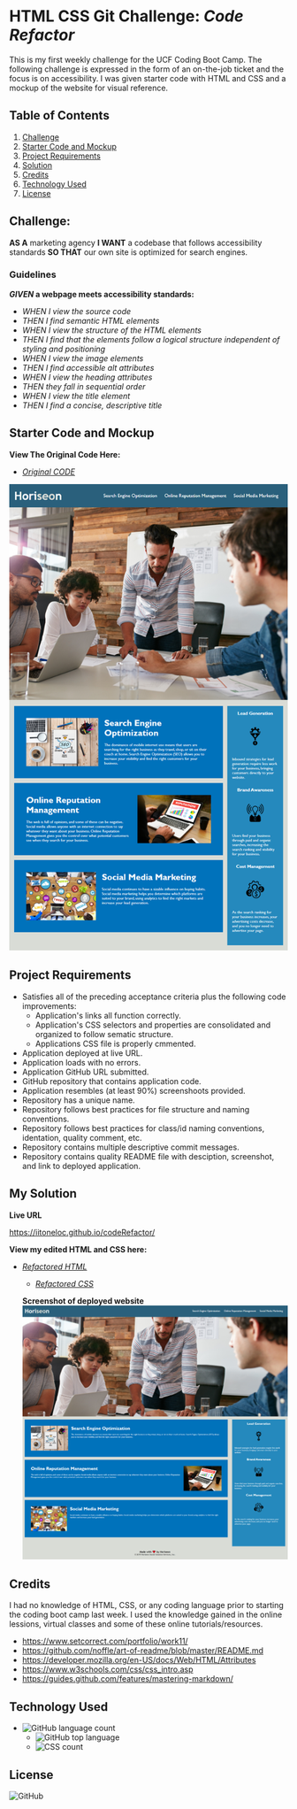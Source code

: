 # **HTML CSS Git Challenge**: *Code Refactor*
This is my first weekly challenge for the UCF Coding Boot Camp. The following challenge is expressed in the form of an on-the-job ticket and the focus is on accessibility. I was given starter code with HTML and CSS and a mockup of the website for visual reference.  

## **Table of Contents**

1. [Challenge](https://github.com/iiTONELOC/codeRefactor#challenge)
2. [Starter Code and Mockup](https://github.com/iiTONELOC/codeRefactor#starter-code-and-mockup)
3. [Project Requirements](https://github.com/iiTONELOC/codeRefactor#project-requirements)
4. [Solution](https://github.com/iiTONELOC/codeRefactor#my-solution)
5. [Credits](https://github.com/iiTONELOC/codeRefactor#credits)
6. [Technology Used](https://github.com/iiTONELOC/codeRefactor#technology-used)
7. [License](https://github.com/iiTONELOC/codeRefactor#license)

## **Challenge:**

__AS A__ marketing agency
__I WANT__ a codebase that follows accessibility standards
__SO THAT__ our own site is optimized for search engines.

### **Guidelines** ###
__*GIVEN* a webpage meets accessibility standards:__

* _WHEN I view the source code_
* _THEN I find semantic HTML elements_
* _WHEN I view the structure of the HTML elements_
* _THEN I find that the elements follow a logical structure independent of styling and positioning_
* _WHEN I view the image elements_
* _THEN I find accessible alt attributes_
* _WHEN I view the heading attributes_
* _THEN they fall in sequential order_
* _WHEN I view the title element_
* _THEN I find a concise, descriptive title_

## **Starter Code and Mockup**
**View The Original Code Here:**
* [*Original CODE*](https://github.com/iiTONELOC/codeRefactor//blob/master/assets/startercode)


![Image of Mockup](https://github.com/iiTONELOC/codeRefactor/blob/master/assets/images/01-html-css-git-homework-demo.png)

## **Project Requirements**
* Satisfies all of the preceding acceptance criteria plus the following code improvements:
  * Application's links all function correctly.
  * Application's CSS selectors and properties are consolidated and organized to follow sematic structure.
  * Applications CSS file is properly cmmented.
* Application deployed at live URL.
* Application loads with no errors.
* Application GitHub URL submitted.
* GitHub repository that contains application code.
* Application resembles (at least 90%) screenshoots provided.
* Repository has a unique name.
* Repository follows best practices for file structure and naming conventions.
* Repository follows best practices for class/id naming conventions, identation, quality comment, etc.
* Repository contains multiple descriptive commit messages.
* Repository contains quality README file with desciption, screenshot, and link to deployed application.

## **My Solution**

**Live URL**

https://iitoneloc.github.io/codeRefactor/

**View my edited HTML and CSS here:**
* [*Refactored HTML*](https://github.com/iiTONELOC/codeRefactor/blob/master/index.html)
  * [*Refactored CSS*](https://github.com/iiTONELOC/codeRefactor/blob/master/assets/css/style.css)

  **Screenshot of deployed website**
  ![Image of Deployed URL](https://github.com/iiTONELOC/codeRefactor/blob/master/assets/images/solvedscreenshot.png)

## **Credits**
I had no knowledge of HTML, CSS, or any coding language prior to starting the coding boot camp last week. I used the knowledge gained in the online lessions, virtual classes and some of these online tutorials/resources.
* https://www.setcorrect.com/portfolio/work11/
* https://github.com/noffle/art-of-readme/blob/master/README.md
* https://developer.mozilla.org/en-US/docs/Web/HTML/Attributes
* https://www.w3schools.com/css/css_intro.asp
* https://guides.github.com/features/mastering-markdown/ 

## **Technology Used**
* ![GitHub language count](https://img.shields.io/github/languages/count/iiTONELOC/codeRefactor)
  * ![GitHub top language](https://img.shields.io/github/languages/top/iiTONELOC/codeRefactor)
  * ![CSS count](https://img.shields.io/badge/CSS-43.4%25-blue)
## **License**

![GitHub](https://img.shields.io/github/license/iiTONELOC/codeRefactor)